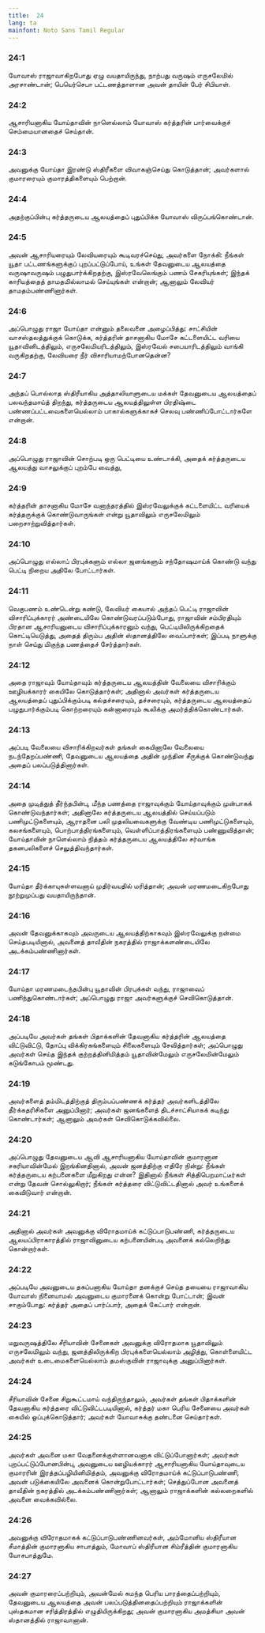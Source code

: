 ```yaml
---
title:  24
lang: ta
mainfont: Noto Sans Tamil Regular
---
```


###  24:1

யோவாஸ் ராஜாவாகிறபோது ஏழு வயதாயிருந்து, நாற்பது வருஷம் எருசலேமில் அரசாண்டான்; பெயெர்செபா பட்டணத்தாளான அவன் தாயின் பேர் சிபியாள்.

###  24:2

ஆசாரியனாகிய யோய்தாவின் நாளெல்லாம் யோவாஸ் கர்த்தரின் பார்வைக்குச் செம்மையானதைச் செய்தான்.

###  24:3

அவனுக்கு யோய்தா இரண்டு ஸ்திரீகளை விவாகஞ்செய்து கொடுத்தான்; அவர்களால் குமாரரையும் குமாரத்திகளையும் பெற்றான்.

###  24:4

அதற்குப்பின்பு கர்த்தருடைய ஆலயத்தைப் புதுப்பிக்க யோவாஸ் விருப்பங்கொண்டான்.

###  24:5

அவன் ஆசாரியரையும் லேவியரையும் கூடிவரச்செய்து, அவர்களை நோக்கி: நீங்கள் யூதா பட்டணங்களுக்குப் புறப்பட்டுப்போய், உங்கள் தேவனுடைய ஆலயத்தை வருஷாவருஷம் பழுதுபார்க்கிறதற்கு, இஸ்ரவேலெங்கும் பணம் சேகரியுங்கள்; இந்தக் காரியத்தைத் தாமதமில்லாமல் செய்யுங்கள் என்றான்; ஆனாலும் லேவியர் தாமதம்பண்ணினார்கள்.

###  24:6

அப்பொழுது ராஜா யோய்தா என்னும் தலைவனை அழைப்பித்து: சாட்சியின் வாசஸ்தலத்துக்குக் கொடுக்க, கர்த்தரின் தாசனாகிய மோசே கட்டளையிட்ட வரியை யூதாவினிடத்திலும், எருசலேமியரிடத்திலும், இஸ்ரவேல் சபையாரிடத்திலும் வாங்கி வருகிறதற்கு, லேவியரை நீர் விசாரியாமற்போனதென்ன?

###  24:7

அந்தப் பொல்லாத ஸ்திரீயாகிய அத்தாலியாளுடைய மக்கள் தேவனுடைய ஆலயத்தைப் பலவந்தமாய்த் திறந்து, கர்த்தருடைய ஆலயத்திலுள்ள பிரதிஷ்டை பண்ணப்பட்டவைகளையெல்லாம் பாகால்களுக்காகச் செலவு பண்ணிப்போட்டார்களே என்றான்.

###  24:8

அப்பொழுது ராஜாவின் சொற்படி ஒரு பெட்டியை உண்டாக்கி, அதைக் கர்த்தருடைய ஆலயத்து வாசலுக்குப் புறம்பே வைத்து,

###  24:9

கர்த்தரின் தாசனாகிய மோசே வனாந்தரத்தில் இஸ்ரவேலுக்குக் கட்டளையிட்ட வரியைக் கர்த்தருக்குக் கொண்டுவாருங்கள் என்று யூதாவிலும் எருசலேமிலும் பறைசாற்றுவித்தார்கள்.

###  24:10

அப்பொழுது எல்லாப் பிரபுக்களும் எல்லா ஜனங்களும் சந்தோஷமாய்க் கொண்டு வந்து பெட்டி நிறைய அதிலே போட்டார்கள்.

###  24:11

வெகுபணம் உண்டென்று கண்டு, லேவியர் கையால் அந்தப் பெட்டி ராஜாவின் விசாரிப்புக்காரர் அண்டையிலே கொண்டுவரப்படும்போது, ராஜாவின் சம்பிரதியும் பிரதான ஆசாரியனுடைய விசாரிப்புக்காரனும் வந்து, பெட்டியிலிருக்கிறதைக் கொட்டியெடுத்து, அதைத் திரும்ப அதின் ஸ்தானத்திலே வைப்பார்கள்; இப்படி நாளுக்கு நாள் செய்து மிகுந்த பணத்தைச் சேர்த்தார்கள்.

###  24:12

அதை ராஜாவும் யோய்தாவும் கர்த்தருடைய ஆலயத்தின் வேலையை விசாரிக்கும் ஊழியக்காரர் கையிலே கொடுத்தார்கள்; அதினால் அவர்கள் கர்த்தருடைய ஆலயத்தைப் புதுப்பிக்கும்படி கல்தச்சரையும், தச்சரையும், கர்த்தருடைய ஆலயத்தைப் பழுதுபார்க்கும்படி கொற்றரையும் கன்னாரையும் கூலிக்கு அமர்த்திக்கொண்டார்கள்.

###  24:13

அப்படி வேலையை விசாரிக்கிறவர்கள் தங்கள் கையினாலே வேலையை நடந்தேறப்பண்ணி, தேவனுடைய ஆலயத்தை அதின் முந்தின சீருக்குக் கொண்டுவந்து அதைப் பலப்படுத்தினார்கள்.

###  24:14

அதை முடித்துத் தீர்ந்தபின்பு, மீந்த பணத்தை ராஜாவுக்கும் யோய்தாவுக்கும் முன்பாகக் கொண்டுவந்தார்கள்; அதினாலே கர்த்தருடைய ஆலயத்தில் செய்யப்படும் பணிமுட்டுகளையும், ஆராதனை பலி முதலியவைகளுக்கு வேண்டிய பணிமுட்டுகளையும், கலசங்களையும், பொற்பாத்திரங்களையும், வெள்ளிப்பாத்திரங்களையும் பண்ணுவித்தான்; யோய்தாவின் நாளெல்லாம் நித்தம் கர்த்தருடைய ஆலயத்திலே சர்வாங்க தகனபலிகளைச் செலுத்திவந்தார்கள்.

###  24:15

யோய்தா தீர்க்காயுசுள்ளவனாய் முதிர்வயதில் மரித்தான்; அவன் மரணமடைகிறபோது நூற்றுமுப்பது வயதாயிருந்தான்.

###  24:16

அவன் தேவனுக்காகவும் அவருடைய ஆலயத்திற்காகவும் இஸ்ரவேலுக்கு நன்மை செய்தபடியினால், அவனைத் தாவீதின் நகரத்தில் ராஜாக்களண்டையிலே அடக்கம்பண்ணினார்கள்.

###  24:17

யோய்தா மரணமடைந்தபின்பு யூதாவின் பிரபுக்கள் வந்து, ராஜாவைப் பணிந்துகொண்டார்கள்; அப்பொழுது ராஜா அவர்களுக்குச் செவிகொடுத்தான்.

###  24:18

அப்படியே அவர்கள் தங்கள் பிதாக்களின் தேவனாகிய கர்த்தரின் ஆலயத்தை விட்டுவிட்டு, தோப்பு விக்கிரகங்களையும் சிலைகளையும் சேவித்தார்கள்; அப்பொழுது அவர்கள் செய்த இந்தக் குற்றத்தினிமித்தம் யூதாவின்மேலும் எருசலேமின்மேலும் கடுங்கோபம் மூண்டது.

###  24:19

அவர்களைத் தம்மிடத்திற்குத் திரும்பப்பண்ணக் கர்த்தர் அவர்களிடத்திலே தீர்க்கதரிசிகளை அனுப்பினார்; அவர்கள் ஜனங்களைத் திடச்சாட்சியாகக் கடிந்து கொண்டார்கள்; ஆனாலும் அவர்கள் செவிகொடுக்கவில்லை.

###  24:20

அப்பொழுது தேவனுடைய ஆவி ஆசாரியனாகிய யோய்தாவின் குமாரனான சகரியாவின்மேல் இறங்கினதினால், அவன் ஜனத்திற்கு எதிரே நின்று: நீங்கள் கர்த்தருடைய கற்பனைகளை மீறுகிறது என்ன? இதினால் நீங்கள் சித்திபெறமாட்டீர்கள் என்று தேவன் சொல்லுகிறார்; நீங்கள் கர்த்தரை விட்டுவிட்டதினால் அவர் உங்களைக் கைவிடுவார் என்றான்.

###  24:21

அதினால் அவர்கள் அவனுக்கு விரோதமாய்க் கட்டுப்பாடுபண்ணி, கர்த்தருடைய ஆலயப்பிராகாரத்தில் ராஜாவினுடைய கற்பனையின்படி அவனைக் கல்லெறிந்து கொன்றார்கள்.

###  24:22

அப்படியே அவனுடைய தகப்பனாகிய யோய்தா தனக்குச் செய்த தயையை ராஜாவாகிய யோவாஸ் நினையாமல் அவனுடைய குமாரனைக் கொன்று போட்டான்; இவன் சாகும்போது: கர்த்தர் அதைப் பார்ப்பார், அதைக் கேட்பார் என்றான்.

###  24:23

மறுவருஷத்திலே சீரியாவின் சேனைகள் அவனுக்கு விரோதமாக யூதாவிலும் எருசலேமிலும் வந்து, ஜனத்திலிருக்கிற பிரபுக்களையெல்லாம் அழித்து, கொள்ளையிட்ட அவர்கள் உடைமைகளையெல்லாம் தமஸ்குவின் ராஜாவுக்கு அனுப்பினார்கள்.

###  24:24

சீரியாவின் சேனை சிறுகூட்டமாய் வந்திருந்தாலும், அவர்கள் தங்கள் பிதாக்களின் தேவனாகிய கர்த்தரை விட்டுவிட்டபடியினால், கர்த்தர் மகா பெரிய சேனையை அவர்கள் கையில் ஒப்புக்கொடுத்தார்; அவர்கள் யோவாசுக்கு தண்டனை செய்தார்கள்.

###  24:25

அவர்கள் அவனை மகா வேதனைக்குள்ளானவனாக விட்டுப்போனார்கள்; அவர்கள் புறப்பட்டுப்போனபின்பு, அவனுடைய ஊழியக்காரர் ஆசாரியனாகிய யோய்தாவுடைய குமாரரின் இரத்தப்பழியினிமித்தம், அவனுக்கு விரோதமாய்க் கட்டுப்பாடுபண்ணி, அவன் படுக்கையிலே அவனைக் கொன்றுபோட்டார்கள்; செத்துப்போன அவனைத் தாவீதின் நகரத்தில் அடக்கம்பண்ணினார்கள்; ஆனாலும் ராஜாக்களின் கல்லறைகளில் அவனை வைக்கவில்லை.

###  24:26

அவனுக்கு விரோதமாகக் கட்டுப்பாடுபண்ணினவர்கள், அம்மோனிய ஸ்திரீயான சீமாத்தின் குமாரனாகிய சாபாத்தும், மோவாப் ஸ்திரீயான சிம்ரீத்தின் குமாரனாகிய யோசபாத்துமே.

###  24:27

அவன் குமாரரைப்பற்றியும், அவன்மேல் சுமந்த பெரிய பாரத்தைப்பற்றியும், தேவனுடைய ஆலயத்தை அவன் பலப்படுத்தினதைப்பற்றியும் ராஜாக்களின் புஸ்தகமான சரித்திரத்தில் எழுதியிருக்கிறது; அவன் குமாரனாகிய அமத்சியா அவன் ஸ்தானத்தில் ராஜாவானான்.

